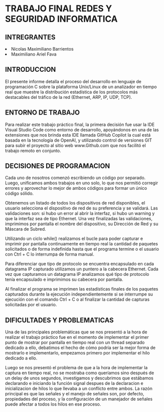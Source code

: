 <h1>TRABAJO FINAL REDES Y SEGURIDAD INFORMATICA</h1>

<h2>INTREGRANTES</h2>
<li>Nicolas Maximiliano Barrientos</li>
<li>Maximiliano Ariel Fava</li>

<h2>INTRODUCCION</h2>
<p>El presente informe detalla el proceso del desarrollo en lenguaje de programación C sobre la plataforma Unix/Linux de un analizador en tiempo real que muestre la distribución estadística de los protocolos más destacables del tráfico de la red (Ethernet, ARP, IP, UDP, TCP).</p>

<h2>ENTORNO DE TRABAJO</h2>
<p>Para realizar este trabajo práctico final, la primera decisión fue usar la IDE Visual Studio Code como entorno de desarrollo, apoyándonos en una de las extensiones que nos brinda esta IDE llamada GitHub Copilot la cual está basada en la tecnología de OpenAI, y utilizando control de versiones GIT para subir el proyecto al sitio web www.Github.com que nos facilitó el trabajo remoto en conjunto.</p>

<h2>DECISIONES DE PROGRAMACION</h2>
<p>Cada uno de nosotros comenzó escribiendo un código por separado. Luego, unificamos ambos trabajos en uno solo, lo que nos permitió corregir errores y aprovechar lo mejor de ambos códigos para formar un único código sólido.</p>
<p>Obtenemos un listado de todos los dispositivos de red disponibles, el usuario selecciona el dispositivo de red de su preferencia y se validará. Las validaciones son: si hubo un error al abrir la interfaz, si hubo un warning y que la interfaz sea de tipo Ethernet. Una vez finalizadas las validaciones, imprimimos por pantalla el nombre del dispositivo, su Dirección de Red y su Máscara de Subred.</p>
<p>Utilizando un ciclo while() realizamos el bucle para poder capturar e imprimir por pantalla continuamente en tiempo real la cantidad de paquetes solicitados o de forma indefinida hasta que el programa termine o el usuario con Ctrl + C lo interrumpa de forma manual.</p>
<p>Para diferenciar que tipo de protocolo se encuentra encapsulado en cada datagrama IP capturado utilizamos un puntero a la cabecera Ethernet. Cada vez que capturamos un datagrama IP analizamos qué tipo de protocolo tenía encapsulado e imprimimos su cabecera por pantalla.</p>
<p>Al finalizar el programa se imprimen las estadísticas finales de los paquetes capturados durante la ejecución independientemente si se interrumpe su ejecución con el comando Ctrl + C o al finalizar la cantidad de capturas solicitadas por el usuario.</p>

<h2>DIFICULTADES Y PROBLEMATICAS</h2>
<p>Una de las principales problemáticas que se nos presentó a la hora de realizar el trabajo práctico fue en el momento de implementar el primer punto de mostrar por pantalla en tiempo real con un thread separado dedicado a ello, debatimos el hecho de cómo podría ser la mejor forma de mostrarlo e implementarlo, empezamos primero por implementar el hilo dedicado a ello. </p>
<p>Luego se nos presentó el problema de que a la hora de implementar la captura en tiempo real, no se mostraba como queríamos sino después de un delay de unos segundos, investigamos y descubrimos que estábamos declarando e iniciando la función signal despues de la declaracion e inicializacion de hilos lo que llevaba a un conflicto entre ambos. La razón principal es que las señales y el manejo de señales son, por defecto, propiedades del proceso, y la configuración de un manejador de señales puede afectar a todos los hilos en ese proceso.</P>

